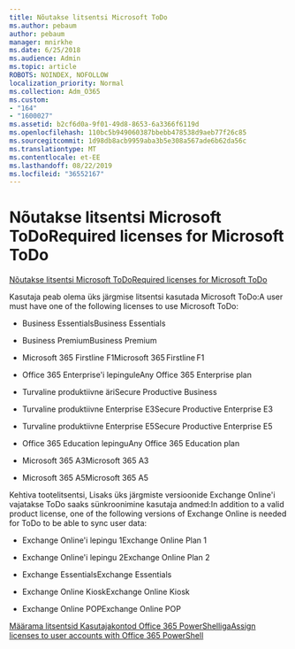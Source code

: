```yaml
---
title: Nõutakse litsentsi Microsoft ToDo
ms.author: pebaum
author: pebaum
manager: mnirkhe
ms.date: 6/25/2018
ms.audience: Admin
ms.topic: article
ROBOTS: NOINDEX, NOFOLLOW
localization_priority: Normal
ms.collection: Adm_O365
ms.custom:
- "164"
- "1600027"
ms.assetid: b2cf6d0a-9f01-49d8-8653-6a3366f6119d
ms.openlocfilehash: 110bc5b949060387bbebb478538d9aeb77f26c85
ms.sourcegitcommit: 1d98db8acb9959aba3b5e308a567ade6b62da56c
ms.translationtype: MT
ms.contentlocale: et-EE
ms.lasthandoff: 08/22/2019
ms.locfileid: "36552167"
---
```

# <a name="required-licenses-for-microsoft-todo"></a><span data-ttu-id="7db29-102">Nõutakse litsentsi Microsoft ToDo</span><span class="sxs-lookup"><span data-stu-id="7db29-102">Required licenses for Microsoft ToDo</span></span>

[<span data-ttu-id="7db29-103">Nõutakse litsentsi Microsoft ToDo</span><span class="sxs-lookup"><span data-stu-id="7db29-103">Required licenses for Microsoft ToDo</span></span>](https://support.office.com/article/381e9d1b-c500-49b5-973e-890fd86528d7.aspx)
  
<span data-ttu-id="7db29-104">Kasutaja peab olema üks järgmise litsentsi kasutada Microsoft ToDo:</span><span class="sxs-lookup"><span data-stu-id="7db29-104">A user must have one of the following licenses to use Microsoft ToDo:</span></span>
  
- <span data-ttu-id="7db29-105">Business Essentials</span><span class="sxs-lookup"><span data-stu-id="7db29-105">Business Essentials</span></span>

- <span data-ttu-id="7db29-106">Business Premium</span><span class="sxs-lookup"><span data-stu-id="7db29-106">Business Premium</span></span>

- <span data-ttu-id="7db29-107">Microsoft 365 Firstline F1</span><span class="sxs-lookup"><span data-stu-id="7db29-107">Microsoft 365 Firstline F1</span></span>

- <span data-ttu-id="7db29-108">Office 365 Enterprise'i lepingule</span><span class="sxs-lookup"><span data-stu-id="7db29-108">Any Office 365 Enterprise plan</span></span>

- <span data-ttu-id="7db29-109">Turvaline produktiivne äri</span><span class="sxs-lookup"><span data-stu-id="7db29-109">Secure Productive Business</span></span>

- <span data-ttu-id="7db29-110">Turvaline produktiivne Enterprise E3</span><span class="sxs-lookup"><span data-stu-id="7db29-110">Secure Productive Enterprise E3</span></span>

- <span data-ttu-id="7db29-111">Turvaline produktiivne Enterprise E5</span><span class="sxs-lookup"><span data-stu-id="7db29-111">Secure Productive Enterprise E5</span></span>

- <span data-ttu-id="7db29-112">Office 365 Education lepingu</span><span class="sxs-lookup"><span data-stu-id="7db29-112">Any Office 365 Education plan</span></span>

- <span data-ttu-id="7db29-113">Microsoft 365 A3</span><span class="sxs-lookup"><span data-stu-id="7db29-113">Microsoft 365 A3</span></span>

- <span data-ttu-id="7db29-114">Microsoft 365 A5</span><span class="sxs-lookup"><span data-stu-id="7db29-114">Microsoft 365 A5</span></span>

<span data-ttu-id="7db29-115">Kehtiva tootelitsentsi, Lisaks üks järgmiste versioonide Exchange Online'i vajatakse ToDo saaks sünkroonimine kasutaja andmed:</span><span class="sxs-lookup"><span data-stu-id="7db29-115">In addition to a valid product license, one of the following versions of Exchange Online is needed for ToDo to be able to sync user data:</span></span>
  
- <span data-ttu-id="7db29-116">Exchange Online'i lepingu 1</span><span class="sxs-lookup"><span data-stu-id="7db29-116">Exchange Online Plan 1</span></span>

- <span data-ttu-id="7db29-117">Exchange Online'i lepingu 2</span><span class="sxs-lookup"><span data-stu-id="7db29-117">Exchange Online Plan 2</span></span>

- <span data-ttu-id="7db29-118">Exchange Essentials</span><span class="sxs-lookup"><span data-stu-id="7db29-118">Exchange Essentials</span></span>

- <span data-ttu-id="7db29-119">Exchange Online Kiosk</span><span class="sxs-lookup"><span data-stu-id="7db29-119">Exchange Online Kiosk</span></span>

- <span data-ttu-id="7db29-120">Exchange Online POP</span><span class="sxs-lookup"><span data-stu-id="7db29-120">Exchange Online POP</span></span>

[<span data-ttu-id="7db29-121">Määrama litsentsid Kasutajakontod Office 365 PowerShelliga</span><span class="sxs-lookup"><span data-stu-id="7db29-121">Assign licenses to user accounts with Office 365 PowerShell</span></span>](https://docs.microsoft.com/office365/enterprise/powershell/assign-licenses-to-user-accounts-with-office-365-powershell )
  